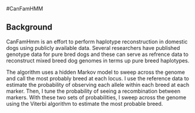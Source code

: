 #CanFamHMM

## Background 

CanFamHmm is an effort to perform haplotype reconstruction in domestic dogs using publicly available data. Several researchers have published genotype data for pure bred dogs and these can serve as refrence data to reconstruct mixed breed dog genomes in terms up pure breed haplotypes. 

The algorithm uses a hidden Markov model to sweep across the genome and call the most probably breed at each locus. I use the reference data to estimate the probability of observing each allele within each breed at each marker. Then, I tune the probability of seeing a recombination between markers. With these two sets of probabilities, I sweep across the genome using the Viterbi algorithm to estimate the most probable breed.

